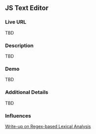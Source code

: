 ## JS Text Editor

### Live URL

TBD

### Description

TBD

### Demo

TBD

### Additional Details

TBD

### Influences

[Write-up on Regex-based Lexical Analysis](http://eli.thegreenplace.net/2013/06/25/regex-based-lexical-analysis-in-python-and-javascript)
